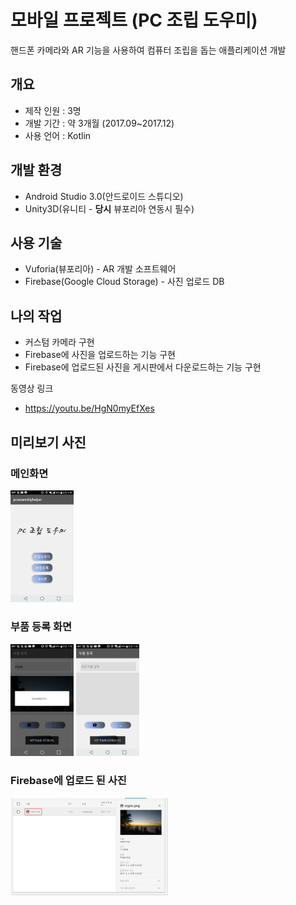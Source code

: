 # 모바일 프로젝트 (PC 조립 도우미)

핸드폰 카메라와 AR 기능을 사용하여 컴퓨터 조립을 돕는 애플리케이션 개발

## 개요

+ 제작 인원 : 3명
+ 개발 기간 : 약 3개월 (2017.09~2017.12)
+ 사용 언어 : Kotlin

## 개발 환경

+ Android Studio 3.0(안드로이드 스튜디오)
+ Unity3D(유니티 - **당시** 뷰포리아 연동시 필수)

## 사용 기술

+ Vuforia(뷰포리아) - AR 개발 소프트웨어
+ Firebase(Google Cloud Storage) - 사진 업로드 DB

## 나의 작업

+ 커스텀 카메라 구현
+ Firebase에 사진을 업로드하는 기능 구현
+ Firebase에 업로드된 사진을 게시판에서 다운로드하는 기능 구현

동영상 링크
+ https://youtu.be/HgN0myEfXes

## 미리보기 사진

### 메인화면
<img src="./image/main.jpg" width="20%" height="20%">

### 부품 등록 화면
<img src="./image/camera_upload.jpg" width="20%" height="20%">   <img src="./image/camera.jpg" width="20%" height="20%">

### Firebase에 업로드 된 사진
<img src="./image/firebase.png" width="50%" height="50%">
